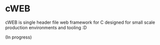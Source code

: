 # cWEB
cWEB is single header file web framework for C designed for small scale production environments and tooling :D

(In progress)